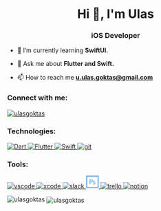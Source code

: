 <h1 align="center">Hi 👋, I'm Ulas</h1>
<h3 align="center">iOS Developer</h3>

- 🌱 I’m currently learning **SwiftUI.**

- 💬 Ask me about **Flutter and Swift.**

- 📫 How to reach me **u.ulas.goktas@gmail.com**

<h3 align="left">Connect with me:</h3>
<p align="left">
<a href="https://www.linkedin.com/in/uğur-ulaş-göktaş-5a14b5127/" target="blank"><img align="center" src="https://velanovascular.com/wp-content/uploads/2020/06/LinkedIn.png" alt="ulasgoktas" height="30" width="30" /></a>
</p>

<h3 align="left">Technologies:</h3>
<p align="left"> 
<a href="https://dart.dev" target="_blank"> <img src="https://www.vectorlogo.zone/logos/dartlang/dartlang-icon.svg" alt="Dart" width="30" height="30"/> </a>
<a href="https://flutter.dev" target="_blank"> <img src="https://www.vectorlogo.zone/logos/flutterio/flutterio-icon.svg" alt="Flutter" width="30" height="30"/> </a>
<a href="https://swift.org" target="_blank"> <img src="https://www.vectorlogo.zone/logos/swift/swift-icon.svg" alt="Swift" width="30" height="30"/> </a>
<a href="https://git-scm.com/" target="_blank"> <img src="https://www.vectorlogo.zone/logos/git-scm/git-scm-icon.svg" alt="git" width="30" height="30"/> </a>
</p>


<h3 align="left">Tools:</h3>
<p align="left">
<a href="https://code.visualstudio.com/" target="_blank"> <img src="https://upload.wikimedia.org/wikipedia/commons/thumb/9/9a/Visual_Studio_Code_1.35_icon.svg/1024px-Visual_Studio_Code_1.35_icon.svg.png" alt="vscode" width="30" height="30"/> </a>
<a href="https://developer.apple.com/xcode/" target="_blank"> <img src="https://developer.apple.com/design/human-interface-guidelines/macos/images/app-icon-realistic-materials.png" alt="xcode" width="30" height="30"/> </a>
<a href="https://slack.com/intl/en-tr/" target="_blank"> <img src="https://cdn.brandfolder.io/5H442O3W/as/pl546j-7le8zk-4nzzs1/Slack_Mark_Web.png" alt="slack" width="37" height="37"/> </a>
<a href="https://www.photoshop.com/en" target="_blank"> <img src="https://raw.githubusercontent.com/devicons/devicon/master/icons/photoshop/photoshop-line.svg" alt="photoshop" width="30" height="30"/> </a>
<a href="https://trello.com/en" target="_blank"> <img src="https://cdn.iconscout.com/icon/free/png-512/trello-6-569395.png" alt="trello" width="30" height="30"/> </a>
<a href="https://www.notion.so" target="_blank"> <img src="https://upload.wikimedia.org/wikipedia/commons/4/45/Notion_app_logo.png" alt="notion" width="30" height="30"/> </a>

</p>

<p><img align="left" src="https://github-readme-stats.vercel.app/api/top-langs?username=UlasGoktas&show_icons=true&theme=radical&locale=en&layout=compact" alt="ulasgoktas" /></p>

<p>&nbsp;<img align="center" src="https://github-readme-stats.vercel.app/api?username=UlasGoktas&show_icons=true&theme=radical&count_private=true&locale=en" alt="ulasgoktas" width="50%" /></p>
